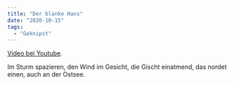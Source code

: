 ```yaml
---
title: "Der blanke Hans"
date: "2020-10-15"
tags:
  - "Geknipst"
---
```


<a href="https://www.youtube.com/watch?v=0H-vYFNwkQE">Video bei Youtube</a>.

Im Sturm spazieren, den Wind im Gesicht, die Gischt einatmend, das nordet einen, auch an der Ostsee.
